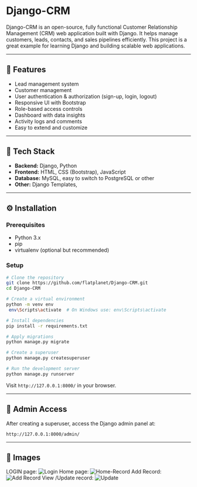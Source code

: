 
# Django-CRM

Django-CRM is an open-source, fully functional Customer Relationship Management (CRM) web application built with Django. It helps manage customers, leads, contacts, and sales pipelines efficiently. This project is a great example for learning Django and building scalable web applications.

---

## 🚀 Features

- Lead management system  
- Customer management  
- User authentication & authorization (sign-up, login, logout)  
- Responsive UI with Bootstrap  
- Role-based access controls  
- Dashboard with data insights  
- Activity logs and comments  
- Easy to extend and customize  

---

## 🔧 Tech Stack

- **Backend:** Django, Python  
- **Frontend:** HTML, CSS (Bootstrap), JavaScript  
- **Database:** MySQL, easy to switch to PostgreSQL or other
- **Other:** Django Templates, 

---

## ⚙️ Installation

### Prerequisites
- Python 3.x
- pip
- virtualenv (optional but recommended)

### Setup

```bash
# Clone the repository
git clone https://github.com/flatplanet/Django-CRM.git
cd Django-CRM

# Create a virtual environment
python -m venv env
 env\Scripts\activate  # On Windows use: env\Scripts\activate

# Install dependencies
pip install -r requirements.txt

# Apply migrations
python manage.py migrate

# Create a superuser
python manage.py createsuperuser

# Run the development server
python manage.py runserver
```

Visit `http://127.0.0.1:8000/` in your browser.

---



## 🔑 Admin Access

After creating a superuser, access the Django admin panel at: 

`http://127.0.0.1:8000/admin/`


---

## 🔑 Images 
LOGIN page:
 ![Login](https://github.com/user-attachments/assets/1df0f2a5-4553-49d3-b0b7-ab4a19980355)
Home page:
 ![Home-Record](https://github.com/user-attachments/assets/4cc6bada-d647-4aa4-a7cc-2bd76f3b9da1)
Add Record:
 ![Add Record](https://github.com/user-attachments/assets/1a2b6e0c-a20a-4576-8802-c6baf4a51103)
View /Update record:
 ![Update](https://github.com/user-attachments/assets/491bcd4e-687e-4c63-9573-04778dcb867d)

